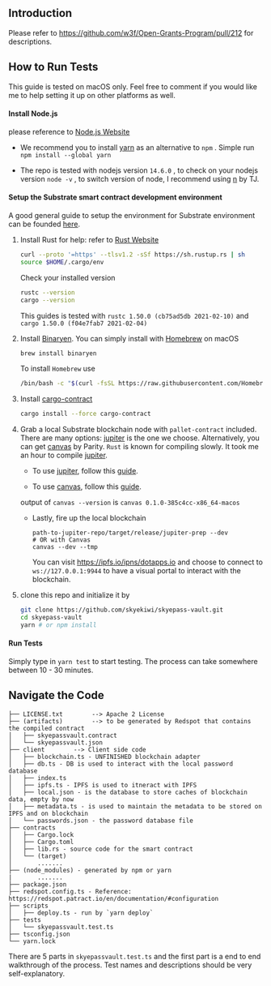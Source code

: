 ## Introduction 

Please refer to https://github.com/w3f/Open-Grants-Program/pull/212 for descriptions. 



## How to Run Tests

This guide is tested on macOS only. Feel free to comment if you would like me to help setting it up on other platforms as well. 

#### Install Node.js

please reference to [Node.js Website](https://nodejs.org/en/download/) 

- We recommend you to install [yarn](https://classic.yarnpkg.com/en/docs/install/#mac-stable) as an alternative to `npm` . Simple run `npm install --global yarn` 

- The repo is tested with nodejs version `14.6.0` , to check on your nodejs version `node -v` , to switch version of node, I recommend using [n](https://github.com/tj/n) by TJ. 

    

#### Setup the Substrate smart contract development environment

A good general guide to setup the environment for Substrate environment can be founded [here](https://substrate.dev/docs/en/knowledgebase/getting-started/). 



1. Install Rust for help: refer to [Rust Website](https://www.rust-lang.org/tools/install)

    ```bash
    curl --proto '=https' --tlsv1.2 -sSf https://sh.rustup.rs | sh
    source $HOME/.cargo/env
    ```

    Check your installed version
    ```bash
    rustc --version
    cargo --version
    ```
    This guides is tested with `rustc 1.50.0 (cb75ad5db 2021-02-10)` and `cargo 1.50.0 (f04e7fab7 2021-02-04)`

2. Install [Binaryen](https://github.com/WebAssembly/binaryen). You can simply install with [Homebrew](https://brew.sh/) on macOS

    ```bash
    brew install binaryen
    ```

    To install `Homebrew` use

    ```bash
    /bin/bash -c "$(curl -fsSL https://raw.githubusercontent.com/Homebrew/install/HEAD/install.sh)"
    ```

3. Install [cargo-contract](https://github.com/paritytech/cargo-contract) 

    ```bash
    cargo install --force cargo-contract
    ```

4. Grab a local Substrate blockchain node with `pallet-contract` included. There are many options: [jupiter](https://github.com/patractlabs/jupiter) is the one we choose. Alternatively, you can get [canvas](https://github.com/paritytech/canvas-node) by Parity. `Rust` is known for compiling slowly. It took me an hour to compile [jupiter](https://github.com/patractlabs/jupiter). 

    - To use [jupiter](https://github.com/patractlabs/jupiter), follow this [guide](https://github.com/patractlabs/jupiter#compile-and-run).  



    - To use [canvas](https://github.com/paritytech/canvas-node), follow this [guide](https://substrate.dev/substrate-contracts-workshop/#/0/setup?id=installing-the-canvas-node). 
    
    output of `canvas --version` is `canvas 0.1.0-385c4cc-x86_64-macos`
    
    - Lastly, fire up the local blockchain 

        ```
        path-to-jupiter-repo/target/release/jupiter-prep --dev
        # OR with Canvas
        canvas --dev --tmp
        ```

        You can visit https://ipfs.io/ipns/dotapps.io and choose to connect to `ws://127.0.0.1:9944` to have a visual portal to interact with the blockchain. 

5. clone this repo and initialize it by

    ```bash
    git clone https://github.com/skyekiwi/skyepass-vault.git
    cd skyepass-vault
    yarn # or npm install
    ```

    

#### Run Tests

Simply type in `yarn test` to start testing. The process can take somewhere between 10 - 30 minutes. 



## Navigate the Code

```
├── LICENSE.txt        --> Apache 2 License
├── (artifacts)        --> to be generated by Redspot that contains the compiled contract
│   ├── skyepassvault.contract
│   └── skyepassvault.json
├── client        --> Client side code
│   ├── blockchain.ts - UNFINISHED blockchain adapter 
│   ├── db.ts - DB is used to interact with the local password database
│   ├── index.ts
│   ├── ipfs.ts - IPFS is used to itneract with IPFS
│   ├── local.json - is the database to store caches of blockchain data, empty by now
│   ├── metadata.ts - is used to maintain the metadata to be stored on IPFS and on blockchain
│   └── passwords.json - the password database file
├── contracts
│   ├── Cargo.lock 
│   ├── Cargo.toml
│   ├── lib.rs - source code for the smart contract
│   └── (target)
│       .......
├── (node_modules) - generated by npm or yarn
|       .......
├── package.json
├── redspot.config.ts - Reference: https://redspot.patract.io/en/documentation/#configuration
├── scripts
│   ├── deploy.ts - run by `yarn deploy`
├── tests
│   └── skyepassvault.test.ts
├── tsconfig.json
└── yarn.lock
```

There are 5 parts in `skyepassvault.test.ts` and the first part is a end to end walkthrough of the process. Test names and descriptions should be very self-explanatory.


